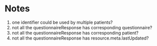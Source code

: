 # Notes

1. one identifier could be used by multiple patients?
2. not all the questionnaireResponse has corresponding questionnaire?
3. not all the questionnaireResponse has corresponding patient?
4. not all the questionnaireResponse has resource.meta.lastUpdated?
